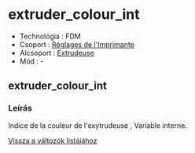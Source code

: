 # extruder\_colour\_int

* Technológia : FDM
* Csoport : [Réglages de l'Imprimante](../printer_settings/printer_settings.md)
* Alcsoport : [Extrudeuse](../printer_settings/printer_settings.md#extrudeuse)
* Mód : -

## extruder\_colour\_int

### Leírás

Indice de la couleur de l'exytrudeuse , Variable interne.

[Vissza a változók listájához](variable_list.md)

